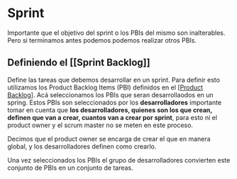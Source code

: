 # Sprint

Importante que el objetivo del sprint o los PBIs del mismo son inalterables. Pero si terminamos antes podemos podemos realizar otros PBIs. 

## Definiendo el [[Sprint Backlog]]

Define las tareas que debemos desarrollar en un sprint. Para definir esto utilizamos los Product Backlog Items (PBI) definidos en el [[Product Backlog]](PB). Acá seleccionamos los PBIs que seran desarrollaodos en un spring. Estos PBIs son seleccionados por los **desarrolladores** importante tomar en cuenta que **los desarrolladores, quienes son los que crean, definen que van a crear, cuantos van a crear por sprint**, para esto ni el product owner y el scrum master no se meten en este proceso. 

Decimos que el product owner se encarga de crear el que en manera global, y los desarrolladores definen como crearlo. 

Una vez seleccionados los PBIs el grupo de desarrolladores convierten este conjunto de PBIs en un conjunto de tareas. 





